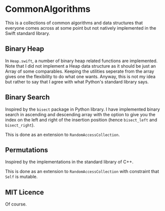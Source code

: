 # CommonAlgorithms

This is a collections of common algorithms and data structures that everyone comes across at some point but not natively implemented in the Swift standard library.

## Binary Heap

In `Heap.swift`, a number of binary heap related functions are implemented. Note that I did not implement a Heap data structure as it should be just an Array of some comparables. Keeping the utilities seperate from the array gives one the flexibility to do what one wants. Anyway, this is not my idea but rather to say that I agree with what Python's standard library says. 

## Binary Search

Inspired by the `bisect` package in Python library. I have implemented binary search in ascending and descending array with the option to give you the index on the left and right of the insertion position (hence `bisect_left` and `bisect_right`).

This is done as an extension to `RandomAccessCollection`.

## Permutations

Inspired by the implementations in the standard library of C++.

This is done as an extension to `RandomAccessCollection` with constraint that `Self` is mutable.

## MIT Licence

Of course.
